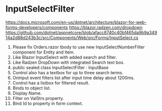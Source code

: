 # InputSelectFilter

https://docs.microsoft.com/en-us/dotnet/architecture/blazor-for-web-forms-developers/components
https://blazor.radzen.com/dropdown
https://github.com/dotnet/aspnetcore/blob/afacc8740c40bf465da9b9a34914a2d88d243b3c/src/Components/Web/src/Forms/InputSelect.cs

1) Please fix Orders.razor tbody to use new InputSelectNumberFilter component for Entity and Item.
2) Like Blazor InputSelect with added search and filter.
3) Like Radzen DropDown with integrated Search text box.
4) public sealed class InputSelectFilter : InputBase
5) Control also has a textbox for up to three search terms.
6) OnInput event filters list after input time delay about 1200ms.
7) Control has a listbox for filtered result.
8) Binds to object list.
9) Display Name.
10) Filter on ValStrs property.
11) Bind Id to property in form context.
